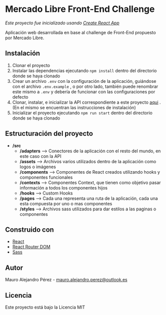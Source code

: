 # Mercado Libre Front-End Challenge

*Este proyecto fue inicializado usando [Create React App](https://create-react-app.dev/)*

Aplicación web desarrollada en base al challenge de Front-End propuesto por Mercado Libre.



## Instalación

1. Clonar el proyecto
2. Instalar las dependencias ejecutando `npm install`  dentro del directorio donde se haya clonado
3. Crear un archivo `.env` con la configuración de la aplicación, guiándose con el archivo `.env.example` , o por otro  lado, también puede renombrar este mismo a `.env` y debería de funcionar con las configuraciones por defecto
4. Clonar, instalar, e inicializar la API correspondiente a este proyecto [aqui](https://github.com/maurperez/MELI-Challenge-API) . (En el mismo se encuentran las instrucciones de instalación)
5. Inicializar el proyecto ejecutando `npm run start`  dentro del directorio donde se haya clonado



## Estructuración del proyecto

* **/src**
  * **/adapters** --> Conectores de la aplicación con el resto del mundo, en este caso con la API
  * **/assets** --> Archivos varios utilizados dentro de la aplicación como logos o imágenes
  * **/components** --> Componentes de React creados utilizando hooks y componentes funcionales
  * **/contexts** --> Componentes Context, que tienen como objetivo pasar información a todos los componentes hijos
  * **/hooks** --> Custom Hooks
  * **/pages** --> Cada una representa una ruta de la aplicación, cada una esta compuesta por uno o mas componentes
  * **/styles** --> Archivos sass utilizados para dar estilos a las paginas o componentes



## Construido con

* [React](https://es.reactjs.org/)
* [React Router DOM](https://reactrouter.com/) 
* [Sass](https://sass-lang.com/)



## Autor

Mauro Alejandro Pérez - <mauro.alejandro.perez@outlook.es>



## Licencia

Este proyecto está bajo la Licencia MIT